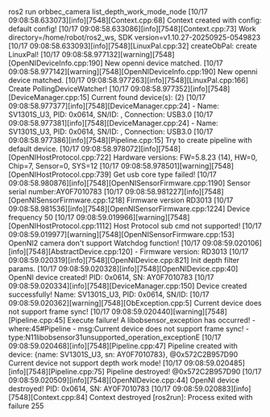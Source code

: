 ros2 run orbbec_camera list_depth_work_mode_node 
[10/17 09:08:58.633073][info][7548][Context.cpp:68] Context created with config: default config!
[10/17 09:08:58.633086][info][7548][Context.cpp:73] Work directory=/home/robot/ros2_ws, SDK version=v1.10.27-20250925-0549823
[10/17 09:08:58.633093][info][7548][LinuxPal.cpp:32] createObPal: create LinuxPal!
[10/17 09:08:58.977132][warning][7548][OpenNIDeviceInfo.cpp:190] New openni device matched.
[10/17 09:08:58.977142][warning][7548][OpenNIDeviceInfo.cpp:190] New openni device matched.
[10/17 09:08:58.977263][info][7548][LinuxPal.cpp:166] Create PollingDeviceWatcher!
[10/17 09:08:58.977352][info][7548][DeviceManager.cpp:15] Current found device(s): (2)
[10/17 09:08:58.977377][info][7548][DeviceManager.cpp:24] 	- Name: SV1301S_U3, PID: 0x0614, SN/ID: , Connection: USB3.0
[10/17 09:08:58.977381][info][7548][DeviceManager.cpp:24] 	- Name: SV1301S_U3, PID: 0x0614, SN/ID: , Connection: USB3.0
[10/17 09:08:58.977386][info][7548][Pipeline.cpp:15] Try to create pipeline with default device.
[10/17 09:08:58.978072][info][7548][OpenNIHostProtocol.cpp:722] Hardware versions: FW=5.8.23 (14), HW=0, Chip=7, Sensor=0, SYS=12
[10/17 09:08:58.978501][warning][7548][OpenNIHostProtocol.cpp:739] Get usb core type failed!
[10/17 09:08:58.980876][info][7548][OpenNISensorFirmware.cpp:1190] Sensor serial number:AY0F7010783
[10/17 09:08:58.981227][info][7548][OpenNISensorFirmware.cpp:1218] Firmware version RD3013
[10/17 09:08:58.981536][info][7548][OpenNISensorFirmware.cpp:1224] Device frequency 50
[10/17 09:08:59.019966][warning][7548][OpenNIHostProtocol.cpp:1112] Host Protocol sub cmd not supported!
[10/17 09:08:59.019977][warning][7548][OpenNISensorFirmware.cpp:153] OpenNI2 camera don't support Watchdog function!
[10/17 09:08:59.020106][info][7548][AbstractDevice.cpp:120] 	- Firmware version: RD3013
[10/17 09:08:59.020319][info][7548][OpenNIDevice.cpp:821] Init depth filter params.
[10/17 09:08:59.020328][info][7548][OpenNIDevice.cpp:40] OpenNI device created! PID: 0x0614, SN: AY0F7010783
[10/17 09:08:59.020334][info][7548][DeviceManager.cpp:150] Device created successfully! Name: SV1301S_U3, PID: 0x0614, SN/ID: 
[10/17 09:08:59.020362][warning][7548][ObException.cpp:5] Current device does not support frame sync!
[10/17 09:08:59.020440][warning][7548][Pipeline.cpp:45] Execute failure! A libobsensor_exception has occurred!
	 - where:45#Pipeline
	 - msg:Current device does not support frame sync!
	 - type:N11libobsensor31unsupported_operation_exceptionE
[10/17 09:08:59.020468][info][7548][Pipeline.cpp:47] Pipeline created with device: {name: SV1301S_U3, sn: AY0F7010783}, @0x572C2B957D90
Current device not support depth work mode!
[10/17 09:08:59.020485][info][7548][Pipeline.cpp:75] Pipeline destroyed! @0x572C2B957D90
[10/17 09:08:59.020509][info][7548][OpenNIDevice.cpp:44] OpenNI device destroyed! PID: 0x0614, SN: AY0F7010783
[10/17 09:08:59.020883][info][7548][Context.cpp:84] Context destroyed
[ros2run]: Process exited with failure 255
